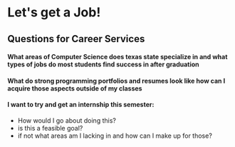 # Let's get a Job!

## Questions for Career Services

#### What areas of Computer Science does texas state specialize in and what types of jobs do most students find success in after graduation

#### What do strong programming portfolios and resumes look like how can I acquire those aspects outside of my classes

#### I want to try and get an internship this semester:
* How would I go about doing this? 
* is this a feasible goal? 
* if not what areas am I lacking in and how can I make up for those?

